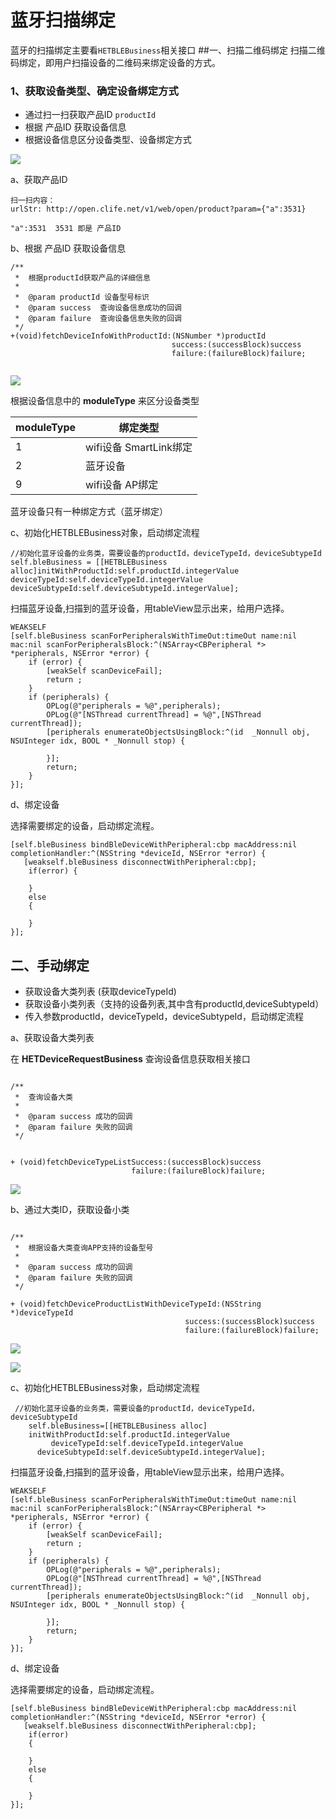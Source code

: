 # 蓝牙扫描绑定


蓝牙的扫描绑定主要看`HETBLEBusiness`相关接口
##一、扫描二维码绑定
扫描二维码绑定，即用户扫描设备的二维码来绑定设备的方式。

### 1、获取设备类型、确定设备绑定方式

* 通过扫一扫获取产品ID `productId`
* 根据 产品ID 获取设备信息
* 根据设备信息区分设备类型、设备绑定方式

![](/assets/UML_蓝牙设备绑定.jpg)


a、获取产品ID

```
扫一扫内容：
urlStr: http://open.clife.net/v1/web/open/product?param={"a":3531}

```

```
"a":3531  3531 即是 产品ID
```
b、根据 产品ID 获取设备信息

```
/**
 *  根据productId获取产品的详细信息
 *
 *  @param productId 设备型号标识
 *  @param success  查询设备信息成功的回调
 *  @param failure  查询设备信息失败的回调
 */
+(void)fetchDeviceInfoWithProductId:(NSNumber *)productId
                                    success:(successBlock)success
                                    failure:(failureBlock)failure;


```

![](/assets/产品详细信息.jpg)

根据设备信息中的 **moduleType** 来区分设备类型

   moduleType    |     绑定类型   
   ------------- |-------------
	1             |    wifi设备 SmartLink绑定
	2             |    蓝牙设备
	9             |    wifi设备 AP绑定

	
蓝牙设备只有一种绑定方式（蓝牙绑定）

c、初始化HETBLEBusiness对象，启动绑定流程

```
//初始化蓝牙设备的业务类，需要设备的productId，deviceTypeId，deviceSubtypeId
self.bleBusiness = [[HETBLEBusiness alloc]initWithProductId:self.productId.integerValue  deviceTypeId:self.deviceTypeId.integerValue deviceSubtypeId:self.deviceSubtypeId.integerValue];
```

扫描蓝牙设备,扫描到的蓝牙设备，用tableView显示出来，给用户选择。

```
WEAKSELF
[self.bleBusiness scanForPeripheralsWithTimeOut:timeOut name:nil mac:nil scanForPeripheralsBlock:^(NSArray<CBPeripheral *> *peripherals, NSError *error) {
    if (error) {
        [weakSelf scanDeviceFail];
        return ;
    }
    if (peripherals) {
        OPLog(@"peripherals = %@",peripherals);
        OPLog(@"[NSThread currentThread] = %@",[NSThread currentThread]);
        [peripherals enumerateObjectsUsingBlock:^(id  _Nonnull obj, NSUInteger idx, BOOL * _Nonnull stop) {
               
        }];
        return;
    }
}];

```

d、绑定设备

选择需要绑定的设备，启动绑定流程。

```
[self.bleBusiness bindBleDeviceWithPeripheral:cbp macAddress:nil completionHandler:^(NSString *deviceId, NSError *error) {
   [weakself.bleBusiness disconnectWithPeripheral:cbp];
    if(error) {

    }
    else
    {
 
    }
}];
```

## 二、手动绑定

* 获取设备大类列表 (获取deviceTypeId)
* 获取设备小类列表（支持的设备列表,其中含有productId,deviceSubtypeId）
* 传入参数productId，deviceTypeId，deviceSubtypeId，启动绑定流程

a、获取设备大类列表

在 **HETDeviceRequestBusiness** 查询设备信息获取相关接口

```

/**
 *  查询设备大类
 *
 *  @param success 成功的回调
 *  @param failure 失败的回调
 */


+ (void)fetchDeviceTypeListSuccess:(successBlock)success
                           failure:(failureBlock)failure;

```

![](/assets/查询设备大类接口返回结果.jpg)


b、通过大类ID，获取设备小类

```

/**
 *  根据设备大类查询APP支持的设备型号
 *
 *  @param success 成功的回调
 *  @param failure 失败的回调
 */

+ (void)fetchDeviceProductListWithDeviceTypeId:(NSString *)deviceTypeId
                                       success:(successBlock)success
                                       failure:(failureBlock)failure;

```
	
![](/assets/根据大类获取设备支持的产品类型返回.png)

![](/assets/通过大类获取支持设备类型返回字段说明.png)

c、初始化HETBLEBusiness对象，启动绑定流程

```
 //初始化蓝牙设备的业务类，需要设备的productId，deviceTypeId，deviceSubtypeId
    self.bleBusiness=[[HETBLEBusiness alloc]
    initWithProductId:self.productId.integerValue 
         deviceTypeId:self.deviceTypeId.integerValue
      deviceSubtypeId:self.deviceSubtypeId.integerValue];
```

扫描蓝牙设备,扫描到的蓝牙设备，用tableView显示出来，给用户选择。

```
WEAKSELF
[self.bleBusiness scanForPeripheralsWithTimeOut:timeOut name:nil mac:nil scanForPeripheralsBlock:^(NSArray<CBPeripheral *> *peripherals, NSError *error) {
    if (error) {
        [weakSelf scanDeviceFail];
        return ;
    }
    if (peripherals) {
        OPLog(@"peripherals = %@",peripherals);
        OPLog(@"[NSThread currentThread] = %@",[NSThread currentThread]);
        [peripherals enumerateObjectsUsingBlock:^(id  _Nonnull obj, NSUInteger idx, BOOL * _Nonnull stop) {
                
        }];
        return;
    }
}];

```

d、绑定设备

选择需要绑定的设备，启动绑定流程。

```
[self.bleBusiness bindBleDeviceWithPeripheral:cbp macAddress:nil completionHandler:^(NSString *deviceId, NSError *error) {
   [weakself.bleBusiness disconnectWithPeripheral:cbp];
    if(error)
    {

    }
    else
    {
  
    }
}];


```